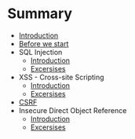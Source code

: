 # Summary

* [Introduction](README.md)
* [Before we start](setup.md)
* SQL Injection
  * [Introduction](sql-injection.md)
  * [Excersises](sql-injection-excersises.md)
* XSS - Cross-site Scripting
  * [Introduction](xss.md)
  * [Excersises](xss-excersises.md)
* [CSRF](csrf.md)
* Insecure Direct Object Reference
  * [Introduction](idor.md)
  * [Excersises](idor.md)

